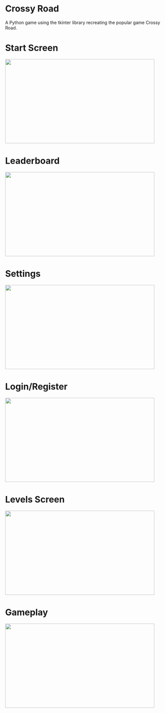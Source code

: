 # Crossy Road 
A Python game using the tkinter library recreating the popular game Crossy Road.

# Start Screen
<img src="https://github.com/user-attachments/assets/0b76e1c9-3966-4196-909b-09205c5b434b" width="480" height="270">

# Leaderboard
<img src="https://github.com/user-attachments/assets/fd8ded31-3f2e-428f-867a-bab1e44bae61" width="480" height="270">

# Settings
<img src="https://github.com/user-attachments/assets/dde0d461-53df-4a19-8a0b-2fe06c079775" width="480" height="270">

# Login/Register
<img src="https://github.com/user-attachments/assets/25952d02-d169-481e-ba87-34577c80ebcd" width="480" height="270">

# Levels Screen
<img src="https://github.com/user-attachments/assets/59a6b495-ae78-40b8-849e-60e58629b6da" width="480" height="270">

# Gameplay 
<img src="https://github.com/user-attachments/assets/ae9a7ace-b6c9-4a36-af73-9e780bfa5970" width="480" height="270">

